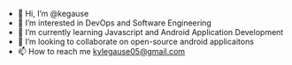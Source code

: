 - 👋 Hi, I’m @kegause
- 👀 I’m interested in DevOps and Software Engineering
- 🌱 I’m currently learning Javascript and Android Application Development
- 💞️ I’m looking to collaborate on open-source android applicaitons
- 📫 How to reach me kylegause05@gmail.com

<!---
kegause/kegause is a ✨ special ✨ repository because its `README.md` (this file) appears on your GitHub profile.
You can click the Preview link to take a look at your changes.
--->
